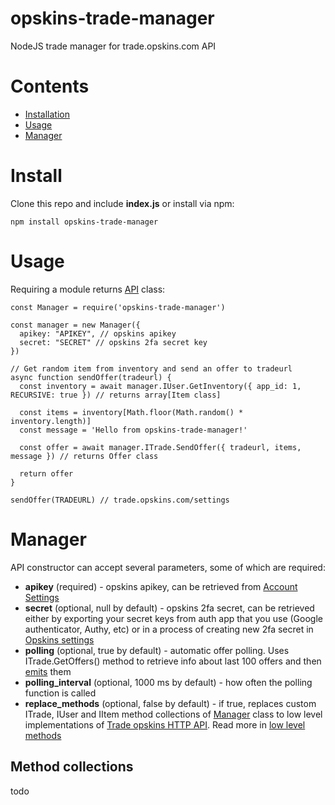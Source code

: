 # opskins-trade-manager
NodeJS trade manager for trade.opskins.com API

# Contents
- [Installation](#install)
- [Usage](#usage)
- [Manager](#manager)


# Install
Clone this repo and include **index.js** or install via npm:
```
npm install opskins-trade-manager
```


# Usage
Requiring a module returns [API](#api) class:
```JS
const Manager = require('opskins-trade-manager')

const manager = new Manager({
  apikey: "APIKEY", // opskins apikey
  secret: "SECRET" // opskins 2fa secret key
})

// Get random item from inventory and send an offer to tradeurl
async function sendOffer(tradeurl) {
  const inventory = await manager.IUser.GetInventory({ app_id: 1, RECURSIVE: true }) // returns array[Item class]
  
  const items = inventory[Math.floor(Math.random() * inventory.length)]
  const message = 'Hello from opskins-trade-manager!'
  
  const offer = await manager.ITrade.SendOffer({ tradeurl, items, message }) // returns Offer class
  
  return offer
}

sendOffer(TRADEURL) // trade.opskins.com/settings
```


# Manager
API constructor can accept several parameters, some of which are required:
- **apikey** (required) - opskins apikey, can be retrieved from [Account Settings](https://opskins.com/?loc=store_account)
- **secret** (optional, null by default) - opskins 2fa secret, can be retrieved either by exporting your secret keys from auth app that you use (Google authenticator, Authy, etc) or in a process of creating new 2fa secret in [Opskins settings](https://opskins.com/?loc=store_account)
- **polling** (optional, true by default) - automatic offer polling. Uses ITrade.GetOffers() method to retrieve info about last 100 offers and then [emits](#events) them
- **polling_interval** (optional, 1000 ms by default) - how often the polling function is called
- **replace_methods** (optional, false by default) - if true, replaces custom ITrade, IUser and IItem method collections of [Manager](#manager) class to low level implementations of [Trade opskins HTTP API](https://github.com/opskins/trade-opskins-api). Read more in [low level methods](#low-level-methods)

## Method collections
todo
